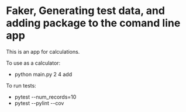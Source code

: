 # Faker, Generating test data, and adding package to the comand line app

This is an app for calculations.

To use as a calculator:
* python main.py 2 4 add

To run tests:
* pytest --num_records=10
* pytest --pylint --cov 
